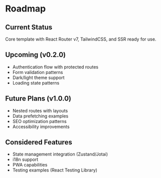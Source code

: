 # Roadmap

## Current Status

Core template with React Router v7, TailwindCSS, and SSR ready for use.

## Upcoming (v0.2.0)

- Authentication flow with protected routes
- Form validation patterns
- Dark/light theme support
- Loading state patterns

## Future Plans (v1.0.0)

- Nested routes with layouts
- Data prefetching examples
- SEO optimization patterns
- Accessibility improvements

## Considered Features

- State management integration (Zustand/Jotai)
- i18n support
- PWA capabilities
- Testing examples (React Testing Library)
